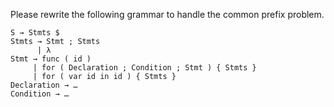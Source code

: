 Please rewrite the following grammar to handle the common prefix problem.

<pre><code>S → Stmts $
Stmts → Stmt ; Stmts
      | λ
Stmt → func ( id )
     | for ( Declaration ; Condition ; Stmt ) { Stmts }
     | for ( var id in id ) { Stmts }
Declaration → …
Condition → …
</code></pre>
